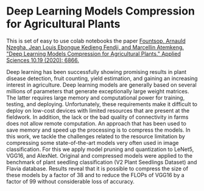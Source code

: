 # Deep Learning Models Compression for Agricultural Plants
This is set of easy to use colab notebooks the paper
[Fountsop, Arnauld Nzegha, Jean Louis Ebongue Kedieng Fendji, and Marcellin Atemkeng. "Deep Learning Models Compression for Agricultural Plants." Applied Sciences 10.19 (2020): 6866.](https://www.mdpi.com/2076-3417/10/19/6866/pdf)



Deep learning has been successfully showing promising results in plant disease detection,
fruit counting, yield estimation, and gaining an increasing interest in agriculture. Deep learning
models are generally based on several millions of parameters that generate exceptionally large
weight matrices. The latter requires large memory and computational power for training, testing,
and deploying. Unfortunately, these requirements make it difficult to deploy on low-cost devices
with limited resources that are present at the fieldwork. In addition, the lack or the bad quality
of connectivity in farms does not allow remote computation. An approach that has been used to
save memory and speed up the processing is to compress the models. In this work, we tackle the
challenges related to the resource limitation by compressing some state-of-the-art models very often
used in image classification. For this we apply model pruning and quantization to LeNet5, VGG16,
and AlexNet. Original and compressed models were applied to the benchmark of plant seedling
classification (V2 Plant Seedlings Dataset) and Flavia database. Results reveal that it is possible to
compress the size of these models by a factor of 38 and to reduce the FLOPs of VGG16 by a factor of
99 without considerable loss of accuracy.
